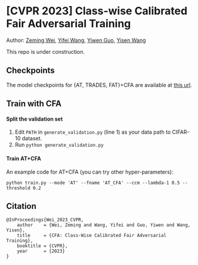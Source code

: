 # [CVPR 2023] Class-wise Calibrated Fair Adversarial Training

Author: [Zeming Wei](https://weizeming.github.io), [Yifei Wang](https://yifeiwang.me), [Yiwen Guo](https://yiwenguo.github.io), [Yisen Wang](https://yisenwang.github.io)


This repo is under construction.

## Checkpoints
The model checkpoints for {AT, TRADES, FAT}+CFA are available at [this url](https://drive.google.com/drive/folders/1uHJTVmZ4EgDqXoShbjgwJfCRFYPFeq_F?usp=sharing).

## Train with CFA

#### Split the validation set
1. Edit ``PATH`` in ``generate_validation.py`` (line 1) as your data path to CIFAR-10 dataset.
2. Run ``python generate_validation.py``

#### Train AT+CFA
An example code for AT+CFA (you can try other hyper-parameters):
```
python train.py --mode 'AT' --fname 'AT_CFA' --ccm --lambda-1 0.5 --threshold 0.2 
```



## Citation
```
@InProceedings{Wei_2023_CVPR,
    author    = {Wei, Zeming and Wang, Yifei and Guo, Yiwen and Wang, Yisen},
    title     = {CFA: Class-Wise Calibrated Fair Adversarial Training},
    booktitle = {CVPR},
    year      = {2023}
}
```
